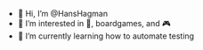 - 👋 Hi, I’m @HansHagman
- 👀 I’m interested in 🍻, boardgames, and 🎮
- 🌱 I’m currently learning how to automate testing

<!---
HansHagman/HansHagman is a ✨ special ✨ repository because its `README.md` (this file) appears on your GitHub profile.
You can click the Preview link to take a look at your changes.
--->
